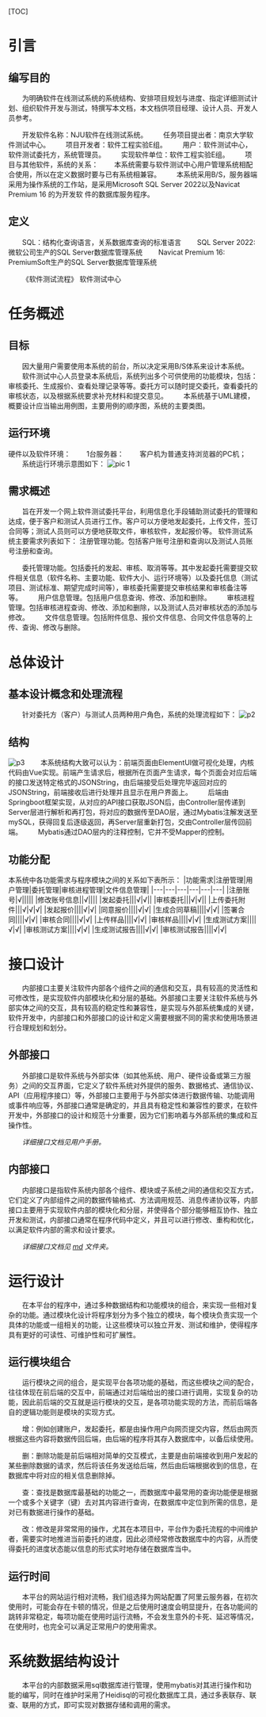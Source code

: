 [TOC]

#  引言

## 编写目的
&emsp;&emsp;为明确软件在线测试系统的系统结构、安排项目规划与进度、指定详细测试计划、组织软件开发与测试，特撰写本文档，本文档供项目经理、设计人员、开发人员参考。

&emsp;&emsp;开发软件名称：NJU软件在线测试系统。
&emsp;&emsp;任务项目提出者：南京大学软件测试中心。
&emsp;&emsp;项目开发者：软件工程实验E组。
&emsp;&emsp;用户：软件测试中心，软件测试委托方，系统管理员。
&emsp;&emsp;实现软件单位：软件工程实验E组。
&emsp;&emsp;项目与其他软件，系统的关系：
&emsp;&emsp;本系统需要与软件测试中心用户管理系统相配合使用，所以在定义数据时要与已有系统相兼容。
&emsp;&emsp;本系统采用B/S，服务器端采用为操作系统的工作站，是采用Microsoft SQL Server 2022以及Navicat Premium 16 的为开发软		件的数据库服务程序。

## 定义

&emsp;&emsp;SQL：结构化查询语言，关系数据库查询的标准语言
&emsp;&emsp;SQL Server 2022: 微软公司生产的SQL Server数据库管理系统
&emsp;&emsp;Navicat Premium 16: PremiumSoft生产的SQL Server数据库管理系统

&emsp;&emsp;《软件测试流程》 软件测试中心

# 任务概述

## 目标
&emsp;&emsp;因大量用户需要使用本系统的前台，所以决定采用B/S体系来设计本系统。
&emsp;&emsp;软件测试中心人员登录本系统后，系统列出多个可供使用的功能模块，包括：审核委托、生成报价、查看处理记录等等。委托方可以随时提交委托，查看委托的审核状态，以及根据系统要求补充材料和提交意见。
&emsp;&emsp;本系统基于UML建模，概要设计应当输出用例图，主要用例的顺序图，系统的主要类图。

## 运行环境
硬件以及软件环境：
&emsp;&emsp;1台服务器：
&emsp;&emsp;客户机为普通支持浏览器的PC机；
&emsp;&emsp;系统运行环境示意图如下：
![pic 1](pic/p1.png "图1：系统运行环境")


## 需求概述
&emsp;&emsp;旨在开发一个网上软件测试委托平台，利用信息化手段辅助测试委托的管理和达成，便于客户和测试人员进行工作。客户可以方便地发起委托，上传文件，签订合同等；测试人员则可以方便地获取文件，审核软件，发起报价等。
软件测试系统主要需求列表如下：
注册管理功能。包括客户账号注册和查询以及测试人员账号注册和查询。

&emsp;&emsp;委托管理功能。包括委托的发起、审核、取消等等。其中发起委托需要提交软件相关信息（软件名称、主要功能、软件大小、运行环境等）以及委托信息（测试项目、测试标准、期望完成时间等），审核委托需要提交审核结果和审核备注等等。
&emsp;&emsp;用户信息管理。包括用户信息查询、修改、添加和删除。
&emsp;&emsp;审核进程管理。包括审核进程查询、修改、添加和删除，以及测试人员对审核状态的添加与修改。
&emsp;&emsp;文件信息管理。包括附件信息、报价文件信息、合同文件信息等的上传、查询、修改与删除。

# 总体设计

## 基本设计概念和处理流程
&emsp;&emsp;针对委托方（客户）与测试人员两种用户角色，系统的处理流程如下：
![p2](pic/p2.png "图2：系统处理流程")

## 结构
![p3](pic/p3.png "图3：系统结构")
&emsp;&emsp;本系统结构大致可以认为：前端页面由ElementUI做可视化处理，内核代码由Vue实现。前端产生请求后，根据所在页面产生请求，每个页面会对应后端的接口发送特定格式的JSONString，由后端接受后处理完毕返回对应的JSONString，前端接收后进行处理并且显示在用户界面上。
&emsp;&emsp;后端由Springboot框架实现，从对应的API接口获取JSON后，由Controller层传递到Server层进行解析和再打包，将对应的数据传至DAO层，通过Mybatis注解发送至mySQL，获得回复后逐级返回，再Server层重新打包，交由Controller层传回前端。
&emsp;&emsp;Mybatis通过DAO层内的注释控制，它并不受Mapper的控制。

## 功能分配
本系统中各功能需求与程序模块之间的关系如下表所示：
|功能需求|注册管理|用户管理|委托管理|审核进程管理|文件信息管理|
|---|---|---|---|---|---|
|注册账号|√|||||
|修改账号信息||√||||
|发起委托|||√|√||
|审核委托|||√|√||
|上传委托附件|||√|√|√|
|发起报价||||√|√|
|同意报价||||√|√|
|生成合同草稿||||√|√|
|签署合同||||√|√|
|审核合同||||√|√|
|上传样品||||√|√|
|审核样品||||√|√|
|生成测试方案||||√|√|
|审核测试方案||||√|√|
|生成测试报告||||√|√|
|审核测试报告||||√|√|

# 接口设计

&emsp;&emsp;内部接口主要关注软件内部各个组件之间的通信和交互，具有较高的灵活性和可修改性，是实现软件内部模块化和分层的基础。外部接口主要关注软件系统与外部实体之间的交互，具有较高的稳定性和兼容性，是实现与外部系统集成的关键，软件开发中，内部接口和外部接口的设计和定义需要根据不同的需求和使用场景进行合理规划和划分。

## 外部接口

&emsp;&emsp;外部接口是软件系统与外部实体（如其他系统、用户、硬件设备或第三方服务）之间的交互界面，它定义了软件系统对外提供的服务、数据格式、通信协议、API（应用程序接口）等，外部接口主要用于与外部实体进行数据传输、功能调用或事件响应等，外部接口通常是确定的，并且具有稳定性和兼容性的要求，在软件开发中，外部接口的设计和规范十分重要，因为它们影响着与外部系统的集成和互操作性。

&emsp;&emsp;*详细接口文档见用户手册。*

## 内部接口

&emsp;&emsp;内部接口是指软件系统内部各个组件、模块或子系统之间的通信和交互方式，它们定义了内部组件之间的数据传输格式、方法调用规范、消息传递协议等，内部接口主要用于实现软件内部的模块化和分层，并使得各个部分能够相互协作、独立开发和测试，内部接口通常在程序代码中定义，并且可以进行修改、重构和优化，以满足软件内部的需求和设计要求。

&emsp;&emsp;*详细接口文档见 [md](md) 文件夹。*

# 运行设计

&emsp;&emsp;在本平台的程序中，通过多种数据结构和功能模块的组合，来实现一些相对复杂的功能。通过模块化设计将程序划分为多个独立的模块，每个模块负责实现一个具体的功能或一组相关的功能，让这些模块可以独立开发、测试和维护，使得程序具有更好的可读性、可维护性和可扩展性。

## 运行模块组合
&emsp;&emsp;运行模块之间的组合，是实现平台各项功能的基础，而这些模块之间的配合，往往体现在前后端的交互中，前端通过对后端给出的接口进行调用，实现复杂的功能，因此前后端的交互就是运行模块的交互，是各项功能实现的方法，而前后端各自的逻辑功能则是模块的实现方式。

&emsp;&emsp;增：例如创建账户，发起委托，都是由操作用户向网页提交内容，然后由网页根据这些内容将数据传回后端，由后端的程序将其存入数据库中，以备后续使用。

&emsp;&emsp;删：删除功能是前后端相对简单的交互模式，主要是由前端接收到用户发起的某些删除数据的请求，然后将该任务发送给后端，然后由后端根据收到的信息，在数据库中将对应的相关信息删除掉。

&emsp;&emsp;查：查找是数据库最基础的功能之一，而数据库中最常用的查询功能便是根据一个或多个关键字（键）去对其内容进行查询，在数据库中定位到所需的信息，是对已有数据进行操作的基础。

&emsp;&emsp;改：修改是非常常用的操作，尤其在本项目中，平台作为委托流程的中间维护者，需要实时地推进当前委托的进度，因此必须经常修改数据库中的内容，从而使得委托的进度状态能以信息的形式实时地存储在数据库当中。

## 运行时间
&emsp;&emsp;本平台的网站运行相对流畅，我们组选择为网站配置了阿里云服务器，在初次使用时，可能会存在卡顿的情况，但是之后使用时速度会明显提升，在各功能间的跳转非常稳定，每项功能在使用时运行流畅，不会发生意外的卡死、延迟等情况，在使用时，也完全可以满足正常用户的使用需求。

# 系统数据结构设计
&emsp;&emsp;本平台的内部数据采用sql数据库进行管理，使用mybatis对其进行操作和功能的编写，同时在维护时采用了Heidisql的可视化数据库工具，通过多表联存、联查、联用的方式，即可实现对数据存储和调用的需求。
